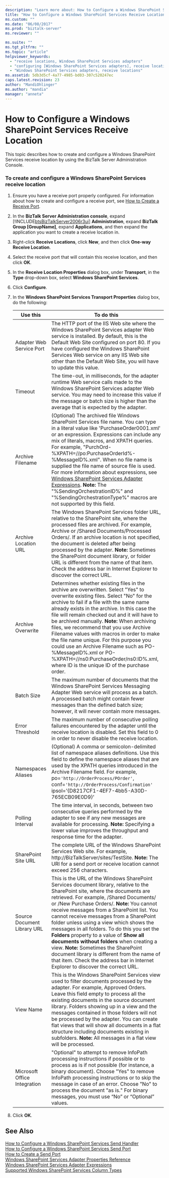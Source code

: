 ```yaml
---
description: "Learn more about: How to Configure a Windows SharePoint Services Receive Location"
title: "How to Configure a Windows SharePoint Services Receive Location | Microsoft Docs"
ms.custom: ""
ms.date: "06/08/2017"
ms.prod: "biztalk-server"
ms.reviewer: ""

ms.suite: ""
ms.tgt_pltfrm: ""
ms.topic: "article"
helpviewer_keywords: 
  - "receive locations, Windows SharePoint Services adapters"
  - "configuring [Windows SharePoint Services adapters], receive locations"
  - "Windows SharePoint Services adapters, receive locations"
ms.assetid: 5db3d5cf-4a77-4985-bd03-307c520247ec
caps.latest.revision: 23
author: "MandiOhlinger"
ms.author: "mandia"
manager: "anneta"
---
```

# How to Configure a Windows SharePoint Services Receive Location
This topic describes how to create and configure a Windows SharePoint Services receive location by using the BizTalk Server Administration Console.  

### To create and configure a Windows SharePoint Services receive location  

1. Ensure you have a receive port properly configured. For information about how to create and configure a receive port, see [How to Create a Receive Port](../core/how-to-create-a-receive-port.md).  

2. In the **BizTalk Server Administration console**, expand [!INCLUDE[btsBizTalkServer2006r3ui](../includes/btsbiztalkserver2006r3ui-md.md)] **Administration**, expand **BizTalk Group [GroupName]**, expand **Applications**, and then expand the application you want to create a receive location in.  

3. Right-click **Receive Locations**, click **New**, and then click **One-way Receive Location**.  

4. Select the receive port that will contain this receive location, and then click **OK**.  

5. In the **Receive Location Properties** dialog box, under **Transport**, in the **Type** drop-down box, select **Windows SharePoint Services**.  

6. Click **Configure**.  

7. In the **Windows SharePoint Services Transport Properties** dialog box, do the following:  


   |           Use this           |                                                                                                                                                                                                                                                                                                                                    To do this                                                                                                                                                                                                                                                                                                                                    |
   |------------------------------|----------------------------------------------------------------------------------------------------------------------------------------------------------------------------------------------------------------------------------------------------------------------------------------------------------------------------------------------------------------------------------------------------------------------------------------------------------------------------------------------------------------------------------------------------------------------------------------------------------------------------------------------------------------------------------|
   |   Adapter Web Service Port   |                                                                                                                                                                      The HTTP port of the IIS Web site where the Windows SharePoint Services adapter Web service is installed. By default, this is the Default Web Site configured on port 80. If you have configured the Windows SharePoint Services Web service on any IIS Web site other than the Default Web Site, you will have to update this value.                                                                                                                                                                       |
   |           Timeout            |                                                                                                                                                                                                        The time-out, in milliseconds, for the adapter runtime Web service calls made to the Windows SharePoint Services adapter Web service. You may need to increase this value if the message or batch size is higher than the average that is expected by the adapter.                                                                                                                                                                                                        |
   |       Archive Filename       |                (Optional) The archived file Windows SharePoint Services file name. You can type in a literal value like 'PurchaseOrder0001.xml' or an expression. Expressions can include any mix of literals, macros, and XPATH queries. For example, "PurchOrd-%XPATH=//po:PurchaseOrderId%-%MessageID%.xml". When no file name is supplied the file name of source file is used. For more information about expressions, see [Windows SharePoint Services Adapter Expressions](../core/windows-sharepoint-services-adapter-expressions.md). **Note:**  The "%SendingOrchestrationID%" and "%SendingOrchestrationType%" macros are not supported by this field.                |
   |     Archive Location URL     |                                                                                                  The Windows SharePoint Services folder URL, relative to the SharePoint site, where the processed files are archived. For example, Archive or /Shared Documents/Processed Orders/. If an archive location is not specified, the document is deleted after being processed by the adapter. **Note:**  Sometimes the SharePoint document library, or folder URL is different from the name of that item. Check the address bar in Internet Explorer to discover the correct URL.                                                                                                   |
   |      Archive Overwrite       |                              Determines whether existing files in the archive are overwritten. Select "Yes" to overwrite existing files. Select "No" for the archive to fail if a file with the same name already exists in the archive. In this case the file will remain checked out and it will have to be archived manually. **Note:**  When archiving files, we recommend that you use Archive Filename values with macros in order to make the file name unique. For this purpose you could use an Archive Filename such as PO-%MessageID%.xml or PO-%XPATH=//ns0:PurchaseOrder/ns0:ID%.xml, where ID is the unique ID of the purchase order.                              |
   |          Batch Size          |                                                                                                                                                                                                              The maximum number of documents that the Windows SharePoint Services Messaging Adapter Web service will process as a batch. A processed batch might contain fewer messages than the defined batch size; however, it will never contain more messages.                                                                                                                                                                                                               |
   |       Error Threshold        |                                                                                                                                                                                                                                            The maximum number of consecutive polling failures encountered by the adapter until the receive location is disabled. Set this field to 0 in order to never disable the receive location.                                                                                                                                                                                                                                             |
   |      Namespaces Aliases      |                                                                                                                                                              (Optional) A comma or semicolon-delimited list of namespace aliases definitions. Use this field to define the namespace aliases that are used by the XPATH queries introduced in the Archive Filename field. For example, po=`'http://OrderProcess/POrder'`, conf=`'http://OrderProcess/Confirmation'` ipsol='{D8217CF1-4EF7-4bb5-A30D-765ECB09E0D9}'                                                                                                                                                               |
   |       Polling Interval       |                                                                                                                                                                                                                 The time interval, in seconds, between two consecutive queries performed by the adapter to see if any new messages are available for processing. **Note:**  Specifying a lower value improves the throughput and response time for the adapter.                                                                                                                                                                                                                  |
   |     SharePoint Site URL      |                                                                                                                                                                                                                                       The complete URL of the Windows SharePoint Services Web site. For example, http://BizTalkServer/sites/TestSite. **Note:**  The URI for a send port or receive location cannot exceed 256 characters.                                                                                                                                                                                                                                       |
   | Source Document Library URL  | This is the URL of the Windows SharePoint Services document library, relative to the SharePoint site, where the documents are retrieved. For example, /Shared Documents/ or /New Purchase Orders/. **Note:**  You cannot receive messages from a SharePoint list. You cannot receive messages from a SharePoint folder unless using a view which shows the messages in all folders. To do this you set the **Folders** property to a value of **Show all documents without folders** when creating a view. **Note:**  Sometimes the SharePoint document library is different from the name of that item. Check the address bar in Internet Explorer to discover the correct URL. |
   |          View Name           |                                                                            This is the Windows SharePoint Services view used to filter documents processed by the adapter. For example, Approved Orders. Leave this field empty to process all the existing documents in the source document library. Folders showing up in a view and the messages contained in those folders will not be processed by the adapter. You can create flat views that will show all documents in a flat structure including documents existing in subfolders. **Note:**  All messages in a flat view will be processed.                                                                            |
   | Microsoft Office Integration |                                                                                                                                                        "Optional" to attempt to remove InfoPath processing instructions if possible or to process as is if not possible (for instance, a binary document). Choose "Yes" to remove InfoPath processing instructions or to skip the message in case of an error. Choose "No" to process the document "as is." For binary messages, you must use “No” or “Optional” values.                                                                                                                                                         |


8. Click **OK**.  

## See Also  
 [How to Configure a Windows SharePoint Services Send Handler](../core/how-to-configure-a-windows-sharepoint-services-send-handler.md)   
 [How to Configure a Windows SharePoint Services Send Port](../core/how-to-configure-a-windows-sharepoint-services-send-port.md)   
 [How to Create a Send Port](../core/how-to-create-a-send-port2.md)   
 [Windows SharePoint Services Adapter Properties Reference](../core/windows-sharepoint-services-adapter-properties-reference.md)   
 [Windows SharePoint Services Adapter Expressions](../core/windows-sharepoint-services-adapter-expressions.md)   
 [Supported Windows SharePoint Services Column Types](../core/supported-windows-sharepoint-services-column-types.md)
